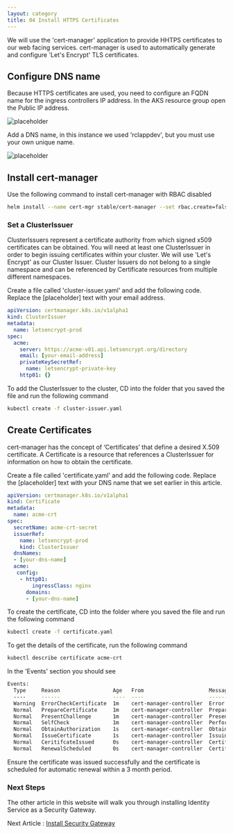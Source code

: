 ```yaml
---
layout: category
title: 04 Install HTTPS Certificates
---
```


We will use the 'cert-manager' application to provide HHTPS certificates to our web facing services. cert-manager is used to automatically generate and configure 'Let's Encrypt' TLS certificates.

## Configure DNS name

Because HTTPS certificates are used, you need to configure an FQDN name for the ingress controllers IP address. In the AKS resource group open the Public IP address.


![placeholder](https://raw.githubusercontent.com/rcl-microservices-aks/documentation/master/images/ingress/ingress-1.PNG "Image")

Add a DNS name, in this instance we used 'rclappdev', but you must use your own unique name.

![placeholder](https://raw.githubusercontent.com/rcl-microservices-aks/documentation/master/images/cert/cert-1.PNG "Image")

## Install cert-manager

Use the following command to install cert-manager with RBAC disabled

```bash
helm install --name cert-mgr stable/cert-manager --set rbac.create=false
```

### Set a ClusterIssuer

ClusterIssuers represent a certificate authority from which signed x509 certificates can be obtained. You will need at least one ClusterIssuer in order to begin issuing certificates within your cluster. We will use 'Let's Encrypt' as our Cluster Issuer. Cluster Issuers do not belong to a single namespace and can be referenced by Certificate resources from multiple different namespaces.

Create a file called 'cluster-issuer.yaml' and add the following code. Replace the [placeholder] text with your email address.

```yaml
apiVersion: certmanager.k8s.io/v1alpha1
kind: ClusterIssuer
metadata:
  name: letsencrypt-prod
spec:
  acme:
    server: https://acme-v01.api.letsencrypt.org/directory
    email: [your-email-address]
    privateKeySecretRef:
      name: letsencrypt-private-key
    http01: {}
``` 

To add the ClusterIssuer to the cluster, CD into the folder that you saved the file and run the following command

```bash
kubectl create -f cluster-issuer.yaml
```

## Create Certificates

cert-manager has the concept of ‘Certificates’ that define a desired X.509 certificate. A Certificate is a resource that references a ClusterIssuer for information on how to obtain the certificate.

Create a file called 'certificate.yaml' and add the following code. Replace the [placeholder] text with your DNS name that we set earlier in this article.

```yaml
apiVersion: certmanager.k8s.io/v1alpha1
kind: Certificate
metadata:
  name: acme-crt
spec:
  secretName: acme-crt-secret
  issuerRef:
    name: letsencrypt-prod
    kind: ClusterIssuer
  dnsNames:
  - [your-dns-name]
  acme:
   config:
    - http01:
        ingressClass: nginx
      domains:
      - [your-dns-name]
```

To create the certificate, CD into the folder where you saved the file and run the following command

```bash
kubectl create -f certificate.yaml
```

To get the details of the certificate, run the following command

```bash
kubectl describe certificate acme-crt
```

In the 'Events' section you should see

```bash
Events:
  Type     Reason                 Age   From                     Message
  ----     ------                 ----  ----                     -------
  Warning  ErrorCheckCertificate  1m    cert-manager-controller  Error checking existing TLS certificate: secret "acme-crt-secret" not found
  Normal   PrepareCertificate     1m    cert-manager-controller  Preparing certificate with issuer
  Normal   PresentChallenge       1m    cert-manager-controller  Presenting http-01 challenge for domain rclappdev.eastus.cloudapp.azure.com
  Normal   SelfCheck              1m    cert-manager-controller  Performing self-check for domain rclappdev.eastus.cloudapp.azure.com
  Normal   ObtainAuthorization    1s    cert-manager-controller  Obtained authorization for domain rclappdev.eastus.cloudapp.azure.com
  Normal   IssueCertificate       1s    cert-manager-controller  Issuing certificate...
  Normal   CeritifcateIssued      0s    cert-manager-controller  Certificated issued successfully
  Normal   RenewalScheduled       0s    cert-manager-controller  Certificate scheduled for renewal in 1438 hours
```

Ensure the certificate was issued successfully and the certificate is scheduled for automatic renewal within a 3 month period.

### Next Steps

The other article in this website will walk you through installing Identity Service as a Security Gateway.

Next Article : [Install Security Gateway](/category/05_install_security_gateway) 

